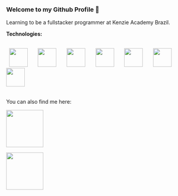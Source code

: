### Welcome to my Github Profile 👋

Learning to be a fullstacker programmer at Kenzie Academy Brazil.

**Technologies:**

##

<div display="flex" align-items="space-around"> 
&nbsp;&nbsp;<img width="50" heigth="50" src="https://cdn.jsdelivr.net/gh/devicons/devicon/icons/html5/html5-original.svg" />&nbsp;&nbsp;&nbsp;&nbsp;
&nbsp;&nbsp;<img width="50" heigth="50" src="https://cdn.jsdelivr.net/gh/devicons/devicon/icons/css3/css3-original.svg" />&nbsp;&nbsp;&nbsp;&nbsp;
&nbsp;&nbsp;<img width="50" heigth="50" src="https://cdn.jsdelivr.net/gh/devicons/devicon/icons/javascript/javascript-original.svg" />&nbsp;&nbsp;&nbsp;&nbsp;
&nbsp;&nbsp;<img width="50" heigth="50" src="https://cdn.jsdelivr.net/gh/devicons/devicon/icons/react/react-original.svg" />&nbsp;&nbsp;&nbsp;&nbsp;
&nbsp;&nbsp;<img width="50" heigth="50" src="https://cdn.jsdelivr.net/gh/devicons/devicon/icons/typescript/typescript-original.svg" />&nbsp;&nbsp;&nbsp;&nbsp;
&nbsp;&nbsp;<img width="50" heigth="50" src="https://cdn.jsdelivr.net/gh/devicons/devicon/icons/nextjs/nextjs-original.svg" />&nbsp;&nbsp;&nbsp;&nbsp;
&nbsp;&nbsp;<img width="50" heigth="50" src="https://cdn.jsdelivr.net/gh/devicons/devicon/icons/github/github-original.svg" />&nbsp;&nbsp;&nbsp;&nbsp;
</div>

##

You can also find me here:

<div display="flex" flex-direction="row"> 
<a href="https://www.linkedin.com/in/mateus-joao-feldhaus/"> <img width="100" heigth="100" src="https://img.shields.io/badge/linkedin-%230077B5.svg?style=for-the-badge&logo=linkedin&logoColor=white"> </a>
  
<a href="https://instagram.com/mateusjf91?igshid=ZDdkNTZiNTM="> <img width="100" heigth="100" src="https://img.shields.io/badge/Instagram-%23E4405F.svg?style=for-the-badge&logo=Instagram&logoColor=white"> </a>
 </div>

          
          
          
          
          
          

<!--
**mateusjfeldhaus/mateusjfeldhaus** is a ✨ _special_ ✨ repository because its `README.md` (this file) appears on your GitHub profile.

Here are some ideas to get you started:

- 🔭 I’m currently working on ...
- 🌱 I’m currently learning ...
- 👯 I’m looking to collaborate on ...
- 🤔 I’m looking for help with ...
- 💬 Ask me about ...
- 📫 How to reach me: ...
- 😄 Pronouns: ...
- ⚡ Fun fact: ...
-->
